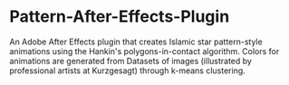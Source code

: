 # Pattern-After-Effects-Plugin
An Adobe After Effects plugin that creates Islamic star pattern-style animations using the Hankin's polygons-in-contact algorithm. Colors for animations are generated from 
Datasets of images (illustrated by professional artists at Kurzgesagt) through k-means clustering.


